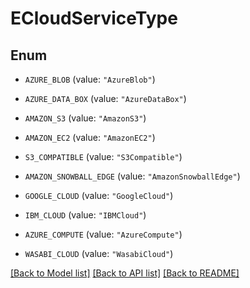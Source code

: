 # ECloudServiceType

## Enum


* `AZURE_BLOB` (value: `"AzureBlob"`)

* `AZURE_DATA_BOX` (value: `"AzureDataBox"`)

* `AMAZON_S3` (value: `"AmazonS3"`)

* `AMAZON_EC2` (value: `"AmazonEC2"`)

* `S3_COMPATIBLE` (value: `"S3Compatible"`)

* `AMAZON_SNOWBALL_EDGE` (value: `"AmazonSnowballEdge"`)

* `GOOGLE_CLOUD` (value: `"GoogleCloud"`)

* `IBM_CLOUD` (value: `"IBMCloud"`)

* `AZURE_COMPUTE` (value: `"AzureCompute"`)

* `WASABI_CLOUD` (value: `"WasabiCloud"`)


[[Back to Model list]](../README.md#documentation-for-models) [[Back to API list]](../README.md#documentation-for-api-endpoints) [[Back to README]](../README.md)


